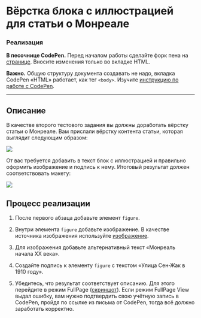# Вёрстка блока с иллюстрацией для статьи о Монреале

### Реализация

**В песочнице CodePen.** Перед началом работы сделайте форк пена на [странице](https://codepen.io/Netology/pen/RYOryB?editors=1000#0). Вносите изменения только во вкладке HTML.

**Важно.** Общую структуру документа создавать не надо, вкладка CodePen «HTML» работает, как тег `<body>`.
Изучите [инструкцию по работе с CodePen](https://github.com/netology-code/guides/tree/master/codepen).

---

## Описание

В качестве второго тестового задания вы должны доработать вёрстку статьи о Монреале.
Вам прислали вёрстку контента статьи, которая выглядит следующим образом:

![](https://netology-code.github.io/html-2-homeworks/sources/1-2/montreal-task.jpg)

От вас требуется добавить в текст блок с иллюстрацией и правильно оформить изображение и подпись к нему. Итоговый результат должен соответствовать макету:

![](https://netology-code.github.io/html-2-homeworks/sources/1-2/montreal-result.jpg)

## Процесс реализации

1. После первого абзаца добавьте элемент `figure`.
2. Внутри элемента `figure` добавьте изображение. В качестве источника изображения используйте [изображение](https://netology-code.github.io/html-2-homeworks/content-tags/montreal-illustration/img/220px-St.JamesSt.-Montreal_-1910.jpg).

3. Для изображения добавьте альтернативный текст «Монреаль начала XX века».
4. Создайте подпись к элементу `figure` с текстом «Улица Сен-Жак в 1910 году».
5. Убедитесь, что результат соответствует описанию. Для этого перейдите в режим FullPage ([скриншот](/sources/screen.md)). Если режим FullPage View выдал ошибку, вам нужно подтвердить свою учётную запись в CodePen, пройдя по ссылке из письма от CodePen, тогда всё должно заработать корректно.

